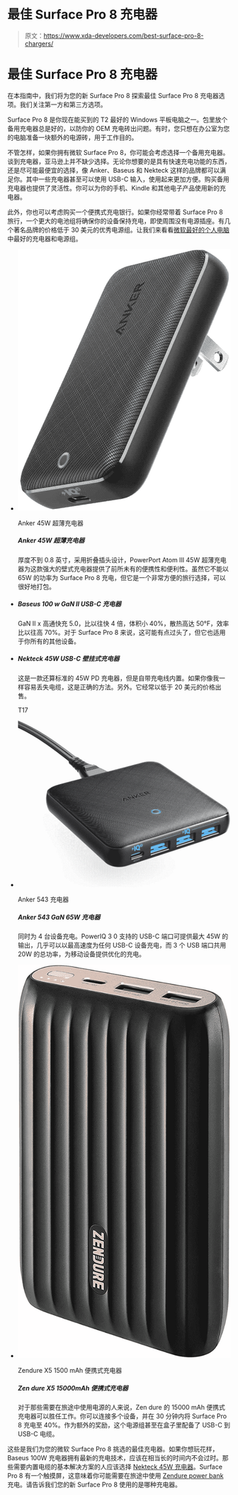 # 最佳 Surface Pro 8 充电器

> 原文：<https://www.xda-developers.com/best-surface-pro-8-chargers/>

# 最佳 Surface Pro 8 充电器

在本指南中，我们将为您的新 Surface Pro 8 探索最佳 Surface Pro 8 充电器选项。我们关注第一方和第三方选项。

Surface Pro 8 是你现在能买到的 T2 最好的 Windows 平板电脑之一。包里放个备用充电器总是好的，以防你的 OEM 充电砖出问题。有时，您只想在办公室为您的电脑准备一块额外的电源砖，用于工作目的。

不管怎样，如果你拥有微软 Surface Pro 8，你可能会考虑选择一个备用充电器。谈到充电器，亚马逊上并不缺少选择。无论你想要的是具有快速充电功能的东西，还是尽可能最便宜的选择，像 Anker、Baseus 和 Nekteck 这样的品牌都可以满足你。其中一些充电器甚至可以使用 USB-C 输入，使用起来更加方便。购买备用充电器也提供了灵活性。你可以为你的手机、Kindle 和其他电子产品使用新的充电器。

此外，你也可以考虑购买一个便携式充电银行。如果你经常带着 Surface Pro 8 旅行，一个更大的电池组将确保你的设备保持充电，即使周围没有电源插座。有几个著名品牌的价格低于 30 美元的优秀电源组。让我们来看看[微软最好的个人电脑](https://www.xda-developers.com/best-microsoft-surface-pcs/)中最好的充电器和电源组。

*   <picture>![Measuring less than 0.8 inches thick and with a folding plug design, PowerPort Atom III 45W Slim offers unprecedented portability and convenience for a wall charger this powerful. While it can't charge the Surface Pro 8 at 65W, it is a very convenient travel option that packs away nicely.](img/ce50b9cadd8f515b0da4ba27366536d8.png)</picture>

    Anker 45W 超薄充电器

    ##### Anker 45W 超薄充电器

    厚度不到 0.8 英寸，采用折叠插头设计，PowerPort Atom III 45W 超薄充电器为这款强大的壁式充电器提供了前所未有的便携性和便利性。虽然它不能以 65W 的功率为 Surface Pro 8 充电，但它是一个非常方便的旅行选择，可以很好地打包。

*   ##### Baseus 100 w GaN II USB-C 充电器

    GaN II x 高通快充 5.0，比以往快 4 倍，体积小 40%，散热高达 50°F，效率比以往高 70%。对于 Surface Pro 8 来说，这可能有点过头了，但它也适用于你所有的其他设备。

*   ##### Nekteck 45W USB-C 壁挂式充电器

    这是一款还算标准的 45W PD 充电器，但是自带充电线内置。如果你像我一样容易丢失电缆，这是正确的方法。另外。它经常以低于 20 美元的价格出售。

    T17
*   <picture>![Charge 4 devices simultaneously. PowerIQ 3 0 enabled USB-C port pumps out a max 45W output to charge virtually any USB-C device at top speed while 3 USB ports share a total of 20W to provide optimized charging for mobile devices.](img/ceead6af766b33972e543a96e0c4a44f.png)</picture>

    Anker 543 充电器

    ##### Anker 543 GaN 65W 充电器

    同时为 4 台设备充电。PowerIQ 3 0 支持的 USB-C 端口可提供最大 45W 的输出，几乎可以以最高速度为任何 USB-C 设备充电，而 3 个 USB 端口共用 20W 的总功率，为移动设备提供优化的充电。

*   <picture>![For those that need power on the go, Zendure's 15000 mAh portable charger gets the job done. You can connect multiple devices and charge your Chromebook up to 40% in 30 minutes.](img/b1aa0d905ab11ae6162e5529c9c808b9.png)</picture>

    Zendure X5 1500 mAh 便携式充电器

    ##### Zen dure X5 15000mAh 便携式充电器

    对于那些需要在旅途中使用电源的人来说，Zen dure 的 15000 mAh 便携式充电器可以胜任工作。你可以连接多个设备，并在 30 分钟内将 Surface Pro 8 充电至 40%。作为额外的奖励，这个电源组甚至在盒子里配备了 USB-C 到 USB-C 电缆。

这些是我们为您的微软 Surface Pro 8 挑选的最佳充电器。如果你想玩花样，Baseus 100W 充电器拥有最新的充电技术，应该在相当长的时间内不会过时。那些需要内置电缆的基本解决方案的人应该选择 [Nekteck 45W 充电器](https://www.amazon.com/Nekteck-Charger-Delivery-Charging-Adapter/dp/B0834VR6VJ/?tag=xda-71k2mhc-20&ascsubtag=UUxdaUeUpU4320&asc_refurl=https%3A%2F%2Fwww.xda-developers.com%2Fbest-surface-pro-8-chargers%2F&asc_campaign=Affiliate)。Surface Pro 8 有一个触摸屏，这意味着你可能需要在旅途中使用 [Zendure power bank](https://www.amazon.com/Zendure-Power-Bank-Portable-Charger/dp/B088BCD1JL/?tag=xda-71k2mhc-20&ascsubtag=UUxdaUeUpU4320&asc_refurl=https%3A%2F%2Fwww.xda-developers.com%2Fbest-surface-pro-8-chargers%2F&asc_campaign=Affiliate) 充电。请告诉我们您的新 Surface Pro 8 使用的是哪种充电器。